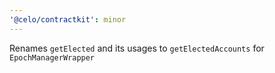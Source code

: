 ```yaml
---
'@celo/contractkit': minor
---
```


Renames `getElected` and its usages to `getElectedAccounts` for `EpochManagerWrapper`
